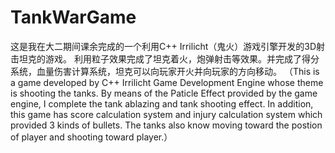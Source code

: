 # TankWarGame

这是我在大二期间课余完成的一个利用C++ Irrilicht（鬼火）游戏引擎开发的3D射击坦克的游戏。
利用粒子效果完成了坦克着火，炮弹射击等效果。并完成了得分系统，血量伤害计算系统，坦克可以向玩家开火并向玩家的方向移动。
（This is a game developed by C++ Irrilicht Game Development Engine whose theme is shooting the tanks. By means of the Paticle Effect provided by the game engine, I complete the tank ablazing and tank shooting effect. In addition, this game has score calculation system and injury calculation system which provided 3 kinds of bullets. The tanks also know moving toward the postion of player and shooting toward player.）

